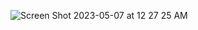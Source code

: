 ![Screen Shot 2023-05-07 at 12 27 25 AM](https://user-images.githubusercontent.com/77680363/236645458-cbb627b5-71ca-4639-986f-31a6152ece31.png)
